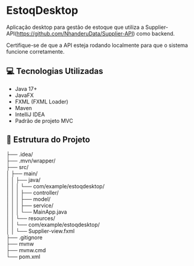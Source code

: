 # EstoqDesktop
Aplicação desktop para gestão de estoque que utiliza a Supplier-API(https://github.com/NhanderuData/Supplier-API) como backend.

Certifique-se de que a API esteja rodando localmente para que o sistema funcione corretamente.

## 💻 Tecnologias Utilizadas
* Java 17+  
* JavaFX  
* FXML (FXML Loader)  
* Maven  
* IntelliJ IDEA  
* Padrão de projeto MVC  
  
## 📁 Estrutura do Projeto
├── .idea/                                      
├── .mvn/wrapper/                              
├── src/  
│   ├── main/  
│   │   ├── java/  
│   │   │   └── com/example/estoqdesktop/  
│   │   │       ├── controller/                 
│   │   │       ├── model/                      
│   │   │       ├── service/                     
│   │   │       └── MainApp.java                
│   │   └── resources/                         
│   │       └── com/example/estoqdesktop/  
│   │           └── Supplier-view.fxml         
├── .gitignore                                 
├── mvnw                                       
├── mvnw.cmd                                   
└── pom.xml                                    
